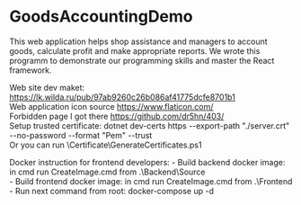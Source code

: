 # GoodsAccountingDemo
This web application helps shop assistance and managers to account goods, calculate profit and make appropriate reports.
We wrote this programm to demonstrate our programming skills and master the React framework.

Web site dev maket: https://lk.wilda.ru/pub/97ab9260c26b086af41775dcfe8701b1 <br />
Web application icon source https://www.flaticon.com/ <br />
Forbidden page I got there https://github.com/dr5hn/403/ <br />
Setup trusted certificate: dotnet dev-certs https --export-path "./server.crt" --no-password --format "Pem"  --trust <br />
Or you can run \Certificate\GenerateCertificates.ps1

Docker instruction for frontend developers:
    - Build backend docker image: in cmd run CreateImage.cmd from .\Backend\Source\
    - Build frontend docker image: in cmd run CreateImage.cmd from .\Frontend\
    - Run next command from root: docker-compose up -d
